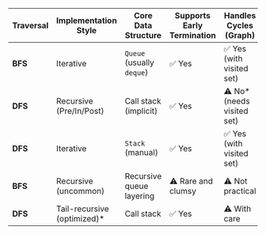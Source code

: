| **Traversal** | **Implementation Style**     | **Core Data Structure**   | **Supports Early Termination** | **Handles Cycles (Graph)**  | **Common in**         |
| ------------- | ---------------------------- | ------------------------- | ------------------------------ | --------------------------- | --------------------- |
| **BFS**       | Iterative                    | `Queue` (usually `deque`) | ✅ Yes                          | ✅ Yes (with visited set)    | Graphs, trees         |
| **DFS**       | Recursive (Pre/In/Post)      | Call stack (implicit)     | ✅ Yes                          | ⚠️ No\* (needs visited set) | Binary trees, parsing |
| **DFS**       | Iterative                    | `Stack` (manual)          | ✅ Yes                          | ✅ Yes (with visited set)    | Graphs, mazes         |
| **BFS**       | Recursive (uncommon)         | Recursive queue layering  | ⚠️ Rare and clumsy             | ⚠️ Not practical            | Theoretical only      |
| **DFS**       | Tail-recursive (optimized)\* | Call stack                | ✅ Yes                          | ⚠️ With care                | Functional languages  |
